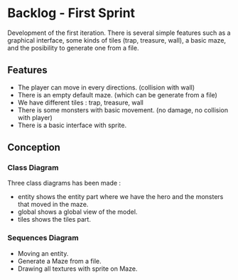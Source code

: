 # Backlog - First Sprint

Development of the first iteration. There is several simple features such as a graphical interface,
some kinds of tiles (trap, treasure, wall), a basic maze, and the posibility to generate one from
a file.

## Features

- The player can move in every directions. (collision with wall)
- There is an empty default maze. (which can be generate from a file)
- We have different tiles : trap, treasure, wall
- There is some monsters with basic movement. (no damage, no collision with
player)
- There is a basic interface with sprite.

## Conception

### Class Diagram

Three class diagrams has been made :

- entity shows the entity part where we have the hero and the monsters that moved in the maze.
- global shows a global view of the model.
- tiles shows the tiles part.

### Sequences Diagram

- Moving an entity.
- Generate a Maze from a file.
- Drawing all textures with sprite on Maze.

